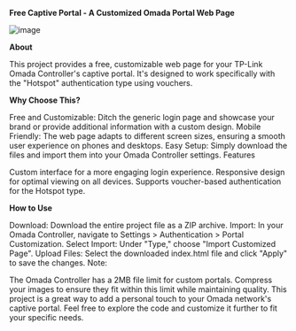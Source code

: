 **Free Captive Portal - A Customized Omada Portal Web Page**

![image](https://github.com/Krade27/Omada-Captive-Portal-Free/assets/168947395/4fd88928-0b12-4110-ba8a-35359add94df)

**About**

This project provides a free, customizable web page for your TP-Link Omada Controller's captive portal. It's designed to work specifically with the "Hotspot" authentication type using vouchers.

**Why Choose This?**

Free and Customizable: Ditch the generic login page and showcase your brand or provide additional information with a custom design.
Mobile Friendly: The web page adapts to different screen sizes, ensuring a smooth user experience on phones and desktops.
Easy Setup: Simply download the files and import them into your Omada Controller settings.
Features

Custom interface for a more engaging login experience.
Responsive design for optimal viewing on all devices.
Supports voucher-based authentication for the Hotspot type.


**How to Use**

Download: Download the entire project file as a ZIP archive.
Import: In your Omada Controller, navigate to Settings > Authentication > Portal Customization.
Select Import: Under "Type," choose "Import Customized Page".
Upload Files: Select the downloaded index.html file and click "Apply" to save the changes.
Note:

The Omada Controller has a 2MB file limit for custom portals. Compress your images to ensure they fit within this limit while maintaining quality.
This project is a great way to add a personal touch to your Omada network's captive portal. Feel free to explore the code and customize it further to fit your specific needs.
